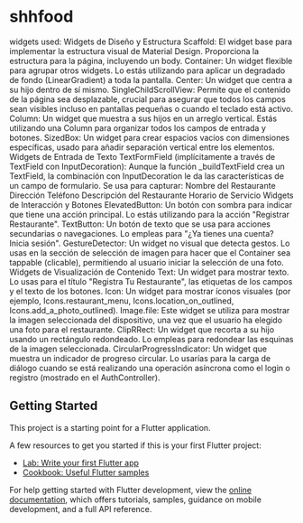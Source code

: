 # shhfood


widgets used:
Widgets de Diseño y Estructura
Scaffold: El widget base para implementar la estructura visual de Material Design. Proporciona la estructura para la página, incluyendo un body.
Container: Un widget flexible para agrupar otros widgets. Lo estás utilizando para aplicar un degradado de fondo (LinearGradient) a toda la pantalla.
Center: Un widget que centra a su hijo dentro de sí mismo.
SingleChildScrollView: Permite que el contenido de la página sea desplazable, crucial para asegurar que todos los campos sean visibles incluso en pantallas pequeñas o cuando el teclado está activo.
Column: Un widget que muestra a sus hijos en un arreglo vertical. Estás utilizando una Column para organizar todos los campos de entrada y botones.
SizedBox: Un widget para crear espacios vacíos con dimensiones específicas, usado para añadir separación vertical entre los elementos.
Widgets de Entrada de Texto
TextFormField (implícitamente a través de TextField con InputDecoration): Aunque la función _buildTextField crea un TextField, la combinación con InputDecoration le da las características de un campo de formulario. Se usa para capturar:
Nombre del Restaurante
Dirección
Teléfono
Descripción del Restaurante
Horario de Servicio
Widgets de Interacción y Botones
ElevatedButton: Un botón con sombra para indicar que tiene una acción principal. Lo estás utilizando para la acción "Registrar Restaurante".
TextButton: Un botón de texto que se usa para acciones secundarias o navegaciones. Lo empleas para "¿Ya tienes una cuenta? Inicia sesión".
GestureDetector: Un widget no visual que detecta gestos. Lo usas en la sección de selección de imagen para hacer que el Container sea tappable (clicable), permitiendo al usuario iniciar la selección de una foto.
Widgets de Visualización de Contenido
Text: Un widget para mostrar texto. Lo usas para el título "Registra Tu Restaurante", las etiquetas de los campos y el texto de los botones.
Icon: Un widget para mostrar íconos visuales (por ejemplo, Icons.restaurant_menu, Icons.location_on_outlined, Icons.add_a_photo_outlined).
Image.file: Este widget se utiliza para mostrar la imagen seleccionada del dispositivo, una vez que el usuario ha elegido una foto para el restaurante.
ClipRRect: Un widget que recorta a su hijo usando un rectángulo redondeado. Lo empleas para redondear las esquinas de la imagen seleccionada.
CircularProgressIndicator: Un widget que muestra un indicador de progreso circular. Lo usarías para la carga de diálogo cuando se está realizando una operación asíncrona como el login o registro (mostrado en el AuthController).

## Getting Started

This project is a starting point for a Flutter application.

A few resources to get you started if this is your first Flutter project:

- [Lab: Write your first Flutter app](https://docs.flutter.dev/get-started/codelab)
- [Cookbook: Useful Flutter samples](https://docs.flutter.dev/cookbook)

For help getting started with Flutter development, view the
[online documentation](https://docs.flutter.dev/), which offers tutorials,
samples, guidance on mobile development, and a full API reference.
